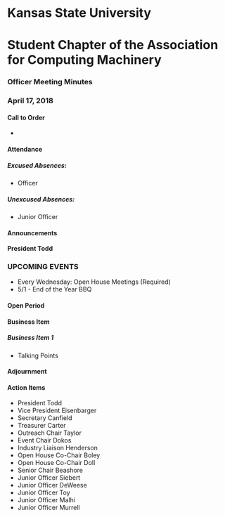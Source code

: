 # Kansas State University
# Student Chapter of the Association for Computing Machinery
### Officer Meeting Minutes
### April 17, 2018


#### Call to Order
 * 


#### Attendance
##### Excused Absences:
 * Officer
##### Unexcused Absences:
 * Junior Officer

#### Announcements
**President Todd**

### UPCOMING EVENTS
* Every Wednesday: Open House Meetings (Required)
* 5/1 - End of the Year BBQ

#### Open Period

#### Business Item

##### Business Item 1
* Talking Points

#### Adjournment


#### Action Items
* President Todd
* Vice President Eisenbarger
* Secretary Canfield
* Treasurer Carter
* Outreach Chair Taylor
* Event Chair Dokos
* Industry Liaison Henderson
* Open House Co-Chair Boley
* Open House Co-Chair Doll
* Senior Chair Beashore
* Junior Officer Siebert
* Junior Officer DeWeese
* Junior Officer Toy
* Junior Officer Malhi
* Junior Officer Murrell